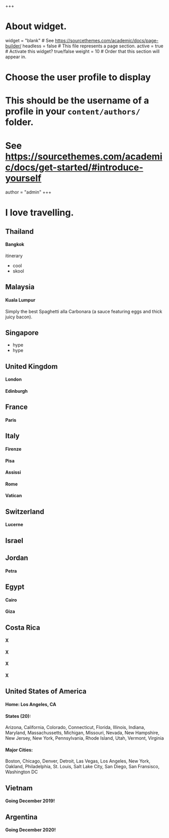 +++
# About widget.
widget = "blank"  # See https://sourcethemes.com/academic/docs/page-builder/
headless = false  # This file represents a page section.
active = true  # Activate this widget? true/false
weight = 10  # Order that this section will appear in.

# Choose the user profile to display
# This should be the username of a profile in your `content/authors/` folder.
# See https://sourcethemes.com/academic/docs/get-started/#introduce-yourself
author = "admin"
+++

# I love travelling.

## **Thailand**

#### Bangkok

itinerary
* cool
* skool

## **Malaysia**

#### Kuala Lumpur

Simply the best Spaghetti alla Carbonara (a sauce featuring eggs and thick juicy bacon).

## **Singapore**

* hype
* hype

## **United Kingdom**

#### London

#### Edinburgh

## **France**

#### Paris

## **Italy**

#### Firenze

#### Pisa

#### Assissi

#### Rome

#### Vatican

## **Switzerland**

#### Lucerne

## **Israel**


## **Jordan**

#### Petra

## **Egypt**

#### Cairo

#### Giza

## **Costa Rica**

#### X

#### X

#### X

#### X

## **United States of America**

#### Home: Los Angeles, CA

#### States (20): 
Arizona, California, Colorado, Connecticut, Florida, Illinois, Indiana, Maryland, Massachussetts, Michigan, Missouri, Nevada, New Hampshire, New Jersey, New York, Pennsylvania, Rhode Island, Utah, Vermont, Virginia

#### Major Cities: 
Boston, Chicago, Denver, Detroit, Las Vegas, Los Angeles, New York, Oakland, Philadelphia, St. Louis, Salt Lake City, San Diego, San Fransisco, Washington DC

## **Vietnam**

#### Going December 2019!

## **Argentina**

#### Going December 2020!




